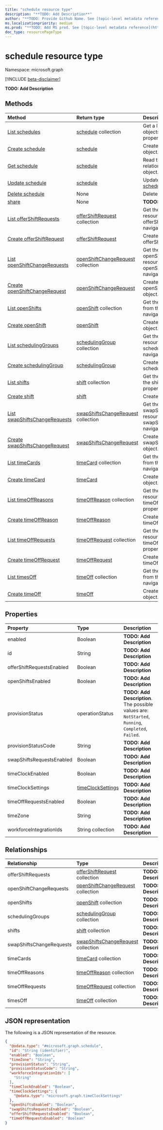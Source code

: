 ```yaml
---
title: "schedule resource type"
description: "**TODO: Add Description**"
author: "**TODO: Provide Github Name. See [topic-level metadata reference](https://msgo.azurewebsites.net/add/document/guidelines/metadata.html#topic-level-metadata)**"
ms.localizationpriority: medium
ms.prod: "**TODO: Add MS prod. See [topic-level metadata reference](https://msgo.azurewebsites.net/add/document/guidelines/metadata.html#topic-level-metadata)**"
doc_type: resourcePageType
---
```


# schedule resource type

Namespace: microsoft.graph

[!INCLUDE [beta-disclaimer](../../includes/beta-disclaimer.md)]

**TODO: Add Description**

## Methods
|Method|Return type|Description|
|:---|:---|:---|
|[List schedules](../api/schedule-list.md)|[schedule](../resources/schedule.md) collection|Get a list of the [schedule](../resources/schedule.md) objects and their properties.|
|[Create schedule](../api/schedule-create.md)|[schedule](../resources/schedule.md)|Create a new [schedule](../resources/schedule.md) object.|
|[Get schedule](../api/schedule-get.md)|[schedule](../resources/schedule.md)|Read the properties and relationships of a [schedule](../resources/schedule.md) object.|
|[Update schedule](../api/schedule-update.md)|[schedule](../resources/schedule.md)|Update the properties of a [schedule](../resources/schedule.md) object.|
|[Delete schedule](../api/schedule-delete.md)|None|Deletes a [schedule](../resources/schedule.md) object.|
|[share](../api/schedule-share.md)|None|**TODO: Add Description**|
|[List offerShiftRequests](../api/schedule-list-offershiftrequests.md)|[offerShiftRequest](../resources/offershiftrequest.md) collection|Get the offerShiftRequest resources from the offerShiftRequests navigation property.|
|[Create offerShiftRequest](../api/schedule-post-offershiftrequests.md)|[offerShiftRequest](../resources/offershiftrequest.md)|Create a new offerShiftRequest object.|
|[List openShiftChangeRequests](../api/schedule-list-openshiftchangerequests.md)|[openShiftChangeRequest](../resources/openshiftchangerequest.md) collection|Get the openShiftChangeRequest resources from the openShiftChangeRequests navigation property.|
|[Create openShiftChangeRequest](../api/schedule-post-openshiftchangerequests.md)|[openShiftChangeRequest](../resources/openshiftchangerequest.md)|Create a new openShiftChangeRequest object.|
|[List openShifts](../api/schedule-list-openshifts.md)|[openShift](../resources/openshift.md) collection|Get the openShift resources from the openShifts navigation property.|
|[Create openShift](../api/schedule-post-openshifts.md)|[openShift](../resources/openshift.md)|Create a new openShift object.|
|[List schedulingGroups](../api/schedule-list-schedulinggroups.md)|[schedulingGroup](../resources/schedulinggroup.md) collection|Get the schedulingGroup resources from the schedulingGroups navigation property.|
|[Create schedulingGroup](../api/schedule-post-schedulinggroups.md)|[schedulingGroup](../resources/schedulinggroup.md)|Create a new schedulingGroup object.|
|[List shifts](../api/schedule-list-shifts.md)|[shift](../resources/shift.md) collection|Get the shift resources from the shifts navigation property.|
|[Create shift](../api/schedule-post-shifts.md)|[shift](../resources/shift.md)|Create a new shift object.|
|[List swapShiftsChangeRequests](../api/schedule-list-swapshiftschangerequests.md)|[swapShiftsChangeRequest](../resources/swapshiftschangerequest.md) collection|Get the swapShiftsChangeRequest resources from the swapShiftsChangeRequests navigation property.|
|[Create swapShiftsChangeRequest](../api/schedule-post-swapshiftschangerequests.md)|[swapShiftsChangeRequest](../resources/swapshiftschangerequest.md)|Create a new swapShiftsChangeRequest object.|
|[List timeCards](../api/schedule-list-timecards.md)|[timeCard](../resources/timecard.md) collection|Get the timeCard resources from the timeCards navigation property.|
|[Create timeCard](../api/schedule-post-timecards.md)|[timeCard](../resources/timecard.md)|Create a new timeCard object.|
|[List timeOffReasons](../api/schedule-list-timeoffreasons.md)|[timeOffReason](../resources/timeoffreason.md) collection|Get the timeOffReason resources from the timeOffReasons navigation property.|
|[Create timeOffReason](../api/schedule-post-timeoffreasons.md)|[timeOffReason](../resources/timeoffreason.md)|Create a new timeOffReason object.|
|[List timeOffRequests](../api/schedule-list-timeoffrequests.md)|[timeOffRequest](../resources/timeoffrequest.md) collection|Get the timeOffRequest resources from the timeOffRequests navigation property.|
|[Create timeOffRequest](../api/schedule-post-timeoffrequests.md)|[timeOffRequest](../resources/timeoffrequest.md)|Create a new timeOffRequest object.|
|[List timesOff](../api/schedule-list-timesoff.md)|[timeOff](../resources/timeoff.md) collection|Get the timeOff resources from the timesOff navigation property.|
|[Create timeOff](../api/schedule-post-timesoff.md)|[timeOff](../resources/timeoff.md)|Create a new timeOff object.|

## Properties
|Property|Type|Description|
|:---|:---|:---|
|enabled|Boolean|**TODO: Add Description**|
|id|String|**TODO: Add Description**|
|offerShiftRequestsEnabled|Boolean|**TODO: Add Description**|
|openShiftsEnabled|Boolean|**TODO: Add Description**|
|provisionStatus|operationStatus|**TODO: Add Description**. The possible values are: `NotStarted`, `Running`, `Completed`, `Failed`.|
|provisionStatusCode|String|**TODO: Add Description**|
|swapShiftsRequestsEnabled|Boolean|**TODO: Add Description**|
|timeClockEnabled|Boolean|**TODO: Add Description**|
|timeClockSettings|[timeClockSettings](../resources/timeclocksettings.md)|**TODO: Add Description**|
|timeOffRequestsEnabled|Boolean|**TODO: Add Description**|
|timeZone|String|**TODO: Add Description**|
|workforceIntegrationIds|String collection|**TODO: Add Description**|

## Relationships
|Relationship|Type|Description|
|:---|:---|:---|
|offerShiftRequests|[offerShiftRequest](../resources/offershiftrequest.md) collection|**TODO: Add Description**|
|openShiftChangeRequests|[openShiftChangeRequest](../resources/openshiftchangerequest.md) collection|**TODO: Add Description**|
|openShifts|[openShift](../resources/openshift.md) collection|**TODO: Add Description**|
|schedulingGroups|[schedulingGroup](../resources/schedulinggroup.md) collection|**TODO: Add Description**|
|shifts|[shift](../resources/shift.md) collection|**TODO: Add Description**|
|swapShiftsChangeRequests|[swapShiftsChangeRequest](../resources/swapshiftschangerequest.md) collection|**TODO: Add Description**|
|timeCards|[timeCard](../resources/timecard.md) collection|**TODO: Add Description**|
|timeOffReasons|[timeOffReason](../resources/timeoffreason.md) collection|**TODO: Add Description**|
|timeOffRequests|[timeOffRequest](../resources/timeoffrequest.md) collection|**TODO: Add Description**|
|timesOff|[timeOff](../resources/timeoff.md) collection|**TODO: Add Description**|

## JSON representation
The following is a JSON representation of the resource.
<!-- {
  "blockType": "resource",
  "keyProperty": "id",
  "@odata.type": "microsoft.graph.schedule",
  "openType": false
}
-->
``` json
{
  "@odata.type": "#microsoft.graph.schedule",
  "id": "String (identifier)",
  "enabled": "Boolean",
  "timeZone": "String",
  "provisionStatus": "String",
  "provisionStatusCode": "String",
  "workforceIntegrationIds": [
    "String"
  ],
  "timeClockEnabled": "Boolean",
  "timeClockSettings": {
    "@odata.type": "microsoft.graph.timeClockSettings"
  },
  "openShiftsEnabled": "Boolean",
  "swapShiftsRequestsEnabled": "Boolean",
  "offerShiftRequestsEnabled": "Boolean",
  "timeOffRequestsEnabled": "Boolean"
}
```

